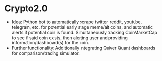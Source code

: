 # Crypto2.0
- Idea: Python bot to automatically scrape twitter, reddit, youtube, telegram, etc. for potential early stage meme/alt coins, and automatic alerts if potential coin is found. Simultaneously tracking CoinMarketCap to see if said coin exists, then alerting user and providing information/dashboard(s) for the coin.
- Further functionality: Additionally integrating Quiver Quant dashboards for comparison/trading simulator.

